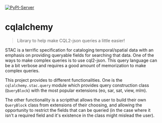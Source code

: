 <!-- These are examples of badges you might want to add to your README:
     please update the URLs accordingly

[![Built Status](https://api.cirrus-ci.com/github/<USER>/cqlalchemy.svg?branch=main)](https://cirrus-ci.com/github/<USER>/cqlalchemy)
[![ReadTheDocs](https://readthedocs.org/projects/cqlalchemy/badge/?version=latest)](https://cqlalchemy.readthedocs.io/en/stable/)
[![Coveralls](https://img.shields.io/coveralls/github/<USER>/cqlalchemy/main.svg)](https://coveralls.io/r/<USER>/cqlalchemy)
[![Conda-Forge](https://img.shields.io/conda/vn/conda-forge/cqlalchemy.svg)](https://anaconda.org/conda-forge/cqlalchemy)
[![Monthly Downloads](https://pepy.tech/badge/cqlalchemy/month)](https://pepy.tech/project/cqlalchemy)
[![Twitter](https://img.shields.io/twitter/url/http/shields.io.svg?style=social&label=Twitter)](https://twitter.com/cqlalchemy)
-->

[![PyPI-Server](https://img.shields.io/pypi/v/cqlalchemy.svg)](https://pypi.org/project/cqlalchemy/)

# cqlalchemy

> Library to help make CQL2-json queries a little easier!

STAC is a terrific specification for cataloging temporal/spatial data with an emphasis on providing queryable fields for searching that data. One of the ways to make complex queries is to use cql2-json. This query language can be a bit verbose and requires a good amount of memorization to make complex queries.

This project provides to different functionalities. One is the `cqlalchemy.stac.query` module which provides query construction class (`QueryBlock`) with the most popular extensions (eo, sar, sat, view, mlm).

The other functionality is a scriptthat allows the user to build their own `QueryBlock` class from extensions of their choosing, and allowing the opportunity to restrict the fields that can be queried (in the case where it isn't a required field and it's existence in the class might mislead the user).
